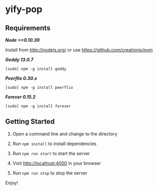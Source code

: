 yify-pop
========

Requirements
------------
***Node >=0.10.39***

Install from http://nodejs.org/ or use https://github.com/creationix/nvm

***Geddy 13.0.7***

```
[sudo] npm -g install geddy
```

***Peerflix 0.30.x***

```
[sudo] npm -g install peerflix
```

***Forever 0.15.2***

```
[sudo] npm -g install forever
```

Getting Started
---------------
1. Open a command line and change to the directory

2. Run `npm install` to install dependencies

3. Run `npm run start` to start the server

4. Visit [http://localhost:4000](http://localhost:4000) in your browser

3. Run `npm run stop` to stop the server

Enjoy!

